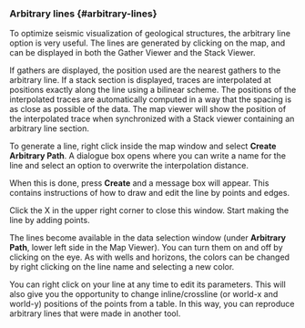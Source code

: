 ### Arbitrary lines {#arbitrary-lines}

To optimize seismic visualization of geological structures, the arbitrary line option is very useful. The lines are generated by clicking on the map, and can be displayed in both the Gather Viewer and the Stack Viewer.

If gathers are displayed, the position used are the nearest gathers to the arbitrary line. If a stack section is displayed, traces are interpolated at positions exactly along the line using a bilinear scheme. The positions of the interpolated traces are automatically computed in a way that the spacing is as close as possible of the data. The map viewer will show the position of the interpolated trace when synchronized with a Stack viewer containing an arbitrary line section.

To generate a line, right click inside the map window and select **Create Arbitrary Path**. A dialogue box opens where you can write a name for the line and select an option to overwrite the interpolation distance.

When this is done, press **Create** and a message box will appear. This contains instructions of how to draw and edit the line by points and edges.

Click the X in the upper right corner to close this window. Start making the line by adding points.

The lines become available in the data selection window (under **Arbitrary Path**, lower left side in the Map Viewer). You can turn them on and off by clicking on the eye. As with wells and horizons, the colors can be changed by right clicking on the line name and selecting a new color.

You can right click on your line at any time to edit its parameters. This will also give you the opportunity to change inline/crossline (or world-x and world-y) positions of the points from a table. In this way, you can reproduce arbitrary lines that were made in another tool.